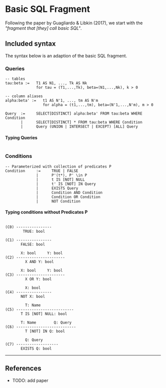 # Basic SQL Fragment

Following the paper by Guagliardo & Libkin (2017), we start with the
_"fragment that [they] call basic SQL"_.

## Included syntax

The syntax below is an adaption of the basic SQL fragment.

### Queries

```plaintext title="Query syntax"
-- tables
tau:beta :=   T1 AS N1, ..., Tk AS Nk
              for tau = (T1,...,Tk), beta=(N1,...,Nk), k > 0

-- column aliases
alpha:beta' :=   t1 AS N'1, ..., tm AS N'm
                 for alpha = (t1,...,tm), beta=(N'1,...,N'm), m > 0

Query  :=     SELECT[DISTINCT] alpha:beta' FROM tau:beta WHERE Condition
       |      SELECT[DISTINCT] * FROM tau:beta WHERE Condition
       |      Query (UNION | INTERSECT | EXCEPT) [ALL] Query
```

#### Typing Queries

<!-- TODO: follow the semantics chapter to work this out -->

```plaintext

```

### Conditions

```plaintext  title="Condition syntax"
-- Parameterized with collection of predicates P
Condition     :=     TRUE | FALSE 
              |      P'(t*), P' \in P
              |      t IS [NOT] NULL
              |      t' IS [NOT] IN Query
              |      EXISTS Query
              |      Condition AND Condition
              |      Condition OR Condition
              |      NOT Condition
```

#### Typing conditions without Predicates P

<!-- TODO: follow the semantics chapter to work this out -->

```plaintext

(C0) ----------------
        TRUE: bool

(C1) ----------------
       FALSE: bool

       X: bool     Y: bool
(C2) ----------------------
         X AND Y: bool

       X: bool     Y: bool
(C3) ----------------------
         X OR Y: bool

         X: bool
(C4) ----------------
       NOT X: bool

         T: Name
(C5) --------------------------
       T IS [NOT] NULL: bool

       T: Name        Q: Query
(C6) ---------------------------
         T [NOT] IN Q: bool

         Q: Query
(C7) -------------------
       EXISTS Q: bool
```

---

## References

- TODO: add paper
